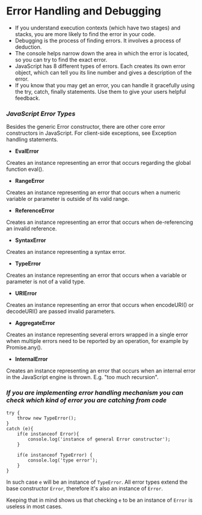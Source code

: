 # Error Handling and Debugging

- If you understand execution contexts (which have two stages) and stacks, you are more likely to find the error in your code.
- Debugging is the process of finding errors. It involves a process of deduction.
- The console helps narrow down the area in which the error is located, so you can try to find the exact error.
- JavaScript has 8 different types of errors. Each creates its own error object, which can tell you its line number and gives a description of the error.
- If you know that you may get an error, you can handle it gracefully using the try, catch, finally statements. Use them to give your users helpful feedback.


### ***JavaScript Error Types***

Besides the generic Error constructor, there are other core error constructors in JavaScript. For client-side exceptions, see Exception handling statements.

- **EvalError**

Creates an instance representing an error that occurs regarding the global function eval().

- **RangeError**

Creates an instance representing an error that occurs when a numeric variable or parameter is outside of its valid range.

- **ReferenceError**

Creates an instance representing an error that occurs when de-referencing an invalid reference.

- **SyntaxError**

Creates an instance representing a syntax error.

- **TypeError**

Creates an instance representing an error that occurs when a variable or parameter is not of a valid type.

- **URIError**

Creates an instance representing an error that occurs when encodeURI() or decodeURI() are passed invalid parameters.

- **AggregateError**

Creates an instance representing several errors wrapped in a single error when multiple errors need to be reported by an operation, for example by Promise.any().

- **InternalError** 

Creates an instance representing an error that occurs when an internal error in the JavaScript engine is thrown. E.g. "too much recursion".

### ***If you are implementing error handling mechanism you can check which kind of error you are catching from code***

```
try {
    throw new TypeError();
}
catch (e){
    if(e instanceof Error){
        console.log('instance of general Error constructor');
    }

    if(e instanceof TypeError) {
        console.log('type error');
    }
}
```
In such case ```e``` will be an instance of ```TypeError```. All error types extend the base constructor ```Error```, therefore it's also an instance of ```Error```.

Keeping that in mind shows us that checking ```e``` to be an instance of ```Error``` is useless in most cases.
